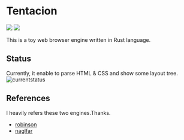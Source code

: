 # Tentacion
![](https://github.com/chansuke/tentacion/workflows/Tentacion%20CI/badge.svg)
[![](http://img.shields.io/badge/license-MIT-blue.svg)](./LICENSE)

This is a toy web browser engine written in Rust language.

## Status
Currently, it enable to parse HTML & CSS and show some layout tree.
![currentstatus](https://user-images.githubusercontent.com/501052/80106695-28e6a380-85b5-11ea-806e-023590ae8b3a.png)

## References
I heavily refers these two engines.Thanks.

- [robinson](https://github.com/mbrubeck/robinson)
- [naglfar](https://github.com/maekawatoshiki/naglfar)
